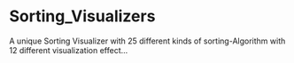 ﻿# Sorting_Visualizers
A unique Sorting Visualizer with 25 different kinds of sorting-Algorithm with 12 different visualization effect...
